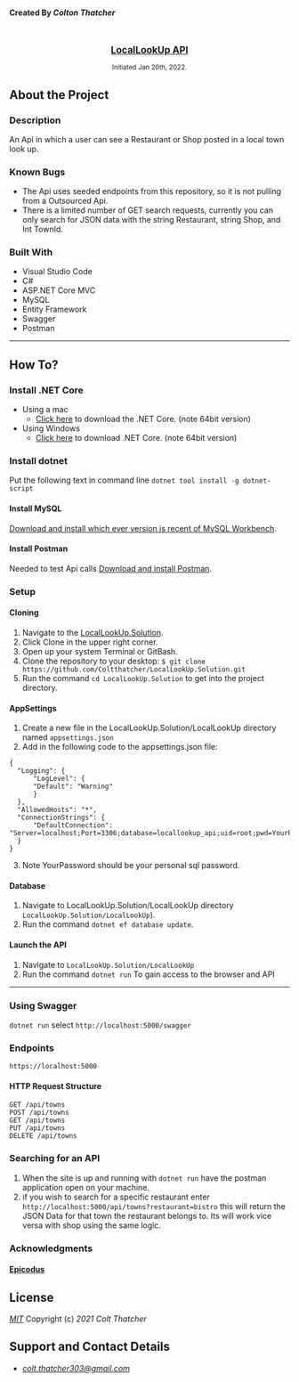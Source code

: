#### Created By _**Colton Thatcher**_

<br>
<p align="center">
  <u><big><b>LocalLookUp API</b></big></u>
</p>

   
</p>

<p align="center">
  <small>Initiated Jan 20th, 2022.</small>
</p>



##  About the Project

### Description
An Api in which a user can see a Restaurant or Shop posted in a local town look up.

### Known Bugs

* The Api uses seeded endpoints from this repository, so it is not pulling from a Outsourced Api.
* There is a limited number of GET search requests, currently you can only search for JSON data with the string Restaurant, string Shop, and Int TownId.

### Built With
* Visual Studio Code
* C#
* ASP.NET Core MVC
* MySQL 
* Entity Framework 
* Swagger
* Postman


------------------------------

## How To?



### Install .NET Core
* Using a mac
  * [Click here](https://dotnet.microsoft.com/download/thank-you/dotnet-sdk-2.2.106-macos-x64-installer) to download the .NET Core. (note 64bit version)
* Using Windows
  * [Click here](https://dotnet.microsoft.com/download/thank-you/dotnet-sdk-2.2.203-windows-x64-installer) to download .NET Core. (note 64bit version) 

### Install dotnet
 Put the following text in command line `dotnet tool install -g dotnet-script`

#### Install MySQL
 [Download and install which ever version is recent of MySQL Workbench](https://dev.mysql.com/downloads/workbench/).

#### Install Postman
Needed to test Api calls [Download and install Postman](https://www.postman.com/downloads/).


### Setup

  #### Cloning

  1) Navigate to the [LocalLookUp.Solution](https://github.com/Coltthatcher/LocalLookUp.Solution).
  2) Click Clone in the upper right corner.
  3) Open up your system Terminal or GitBash.
  4) Clone the repository to your desktop: `$ git clone https://github.com/Coltthatcher/LocalLookUp.Solution.git`
  5) Run the command `cd LocalLookUp.Solution` to get into the project directory.

  #### AppSettings

  1) Create a new file in the LocalLookUp.Solution/LocalLookUp directory named `appsettings.json`
  2) Add in the following code to the appsettings.json file:

  ```
{
    "Logging": {
        "LogLevel": {
        "Default": "Warning"
        }
    },
    "AllowedHosts": "*",
    "ConnectionStrings": {
        "DefaultConnection": "Server=localhost;Port=3306;database=locallookup_api;uid=root;pwd=YourPassword;"
    }
}
  ```
  3) Note YourPassword should be your personal sql password.

  #### Database
  1) Navigate to LocalLookUp.Solution/LocalLookUp directory `LocalLookUp.Solution/LocalLookUp`).
  2) Run the command `dotnet ef database update`.

  #### Launch the API
  1) Navigate to `LocalLookUp.Solution/LocalLookUp`
  2) Run the command `dotnet run` To gain access to the browser and API

------------------------------


### Using Swagger
`dotnet run` select `http://localhost:5000/swagger`



### Endpoints
`https://localhost:5000`

#### HTTP Request Structure
```
GET /api/towns
POST /api/towns
GET /api/towns
PUT /api/towns
DELETE /api/towns
```

### Searching for an API
1) When the site is up and running with `dotnet run` have the postman application open on your machine.
2) if you wish to search for a specific restaurant enter `http://localhost:5000/api/towns?restaurant=bistro` this will return the JSON Data for that town the restaurant belongs to. Its will work vice versa with shop using the same logic.


### Acknowledgments

#### [Epicodus](https://www.epicodus.com/)


## License

_[MIT](https://opensource.org/licenses/MIT)_
Copyright (c) _2021_ _Colt Thatcher_

## Support and Contact Details
* _[colt.thatcher303@gmail.com](colt.thatcher303@gmail.com)_